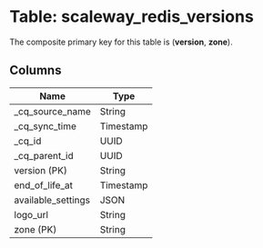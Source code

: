 # Table: scaleway_redis_versions

The composite primary key for this table is (**version**, **zone**).

## Columns

| Name          | Type          |
| ------------- | ------------- |
|_cq_source_name|String|
|_cq_sync_time|Timestamp|
|_cq_id|UUID|
|_cq_parent_id|UUID|
|version (PK)|String|
|end_of_life_at|Timestamp|
|available_settings|JSON|
|logo_url|String|
|zone (PK)|String|
